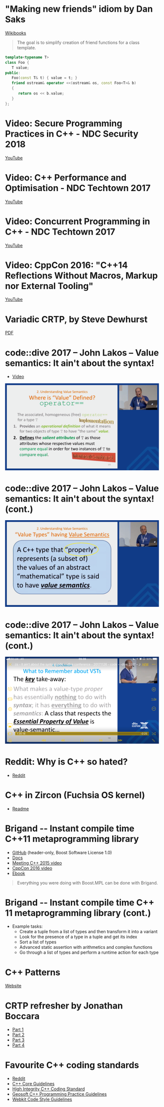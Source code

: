 # "Making new friends" idiom by Dan Saks

[Wikibooks](https://en.wikibooks.org/wiki/More_C%2B%2B_Idioms/Making_New_Friends)

> The goal is to simplify creation of friend functions for a class template.

```cpp
template<typename T>
class Foo {
   T value;
public:
   Foo(const T& t) { value = t; }
   friend ostream& operator <<(ostream& os, const Foo<T>& b)
   {
      return os << b.value;
   }
};
```

# Video: Secure Programming Practices in C++ - NDC Security 2018

[YouTube](https://www.youtube.com/watch?v=Jh0G_A7iRac)

# Video: C++ Performance and Optimisation - NDC Techtown 2017

[YouTube](https://www.youtube.com/watch?v=eICYHA-eyXM)

# Video: Concurrent Programming in C++ - NDC Techtown 2017

[YouTube](https://www.youtube.com/watch?v=O7gUNNYjmsM)

# Video: CppCon 2016: "C++14 Reflections Without Macros, Markup nor External Tooling"

[YouTube](https://www.youtube.com/watch?v=abdeAew3gmQ)

# Variadic CRTP, by Steve Dewhurst

[PDF](http://stevedewhurst.com/once_weakly/once-weakly20170328/once-weakly20170328.pdf)

# code::dive 2017 – John Lakos – Value semantics: It ain't about the syntax!

* [Video](https://www.youtube.com/watch?v=AL9DBWdj-Pg)

![](img/val-sem-lakos235.png)

# code::dive 2017 – John Lakos – Value semantics: It ain't about the syntax! (cont.)

![](img/val-sem-lakos277.png)

# code::dive 2017 – John Lakos – Value semantics: It ain't about the syntax! (cont.)

![](img/val-sem-lakos586.png)

# Reddit: Why is C++ so hated?

* [Reddit](https://www.reddit.com/r/cpp/comments/8bouu7/why_is_c_so_hated/)

# C++ in Zircon (Fuchsia OS kernel)

* [Readme](https://github.com/fuchsia-mirror/zircon/blob/master/docs/cxx.md)

# Brigand -- Instant compile time C++11 metaprogramming library

* [GitHub](https://github.com/edouarda/brigand) (header-only, Boost Software License 1.0)
* [Docs](https://github.com/edouarda/brigand/wiki)
* [Meeting C++ 2015 video](https://www.youtube.com/watch?v=B8XSDhWx7hY)
* [CppCon 2016 video](https://www.youtube.com/watch?v=ky0JdPh_LgE)
* [Ebook](http://www.oreilly.com/programming/free/practical-c-plus-plus-metaprogramming.csp)

> Everything you were doing with Boost.MPL can be done with Brigand.

# Brigand -- Instant compile time C++ 11 metaprogramming library (cont.)

* Example tasks:
    * Create a tuple from a list of types and then transform it into a variant
    * Look for the presence of a type in a tuple and get its index
    * Sort a list of types
    * Advanced static assertion with arithmetics and complex functions
    * Go through a list of types and perform a runtime action for each type

# C++ Patterns

[Website](https://cpppatterns.com/)

# CRTP refresher by Jonathan Boccara

* [Part 1](https://www.fluentcpp.com/2017/05/12/curiously-recurring-template-pattern/)
* [Part 2](https://www.fluentcpp.com/2017/05/16/what-the-crtp-brings-to-code/)
* [Part 3](https://www.fluentcpp.com/2017/04/28/extract-interface-cpp/)
* [Part 4](https://www.fluentcpp.com/2017/12/12/mixin-classes-yang-crtp/)

# Favourite C++ coding standards

* [Reddit](https://www.reddit.com/r/cpp/comments/80m4vx/favorite_c_coding_standards/)
* [C++ Core Guidelines](http://isocpp.github.io/CppCoreGuidelines/CppCoreGuidelines)
* [High Integrity C++ Coding Standard](http://www.codingstandard.com/section/index/)
* [Geosoft C++ Programming Practice Guidelines](http://geosoft.no/development/cpppractice.html)
* [Webkit Code Style Guidelines](https://webkit.org/code-style-guidelines/)
